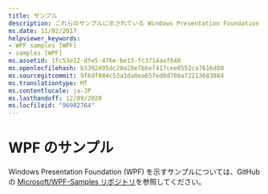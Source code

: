 ```yaml
---
title: サンプル
description: これらのサンプルに示されている Windows Presentation Foundation (WPF) の機能とオファリングについて見てみましょう。
ms.date: 11/02/2017
helpviewer_keywords:
- WPF samples [WPF]
- samples [WPF]
ms.assetid: 1fc53e12-dfe5-476e-be13-fc3714aaf640
ms.openlocfilehash: b3392d95dc20a28e7bbef417cee0552ca7616d80
ms.sourcegitcommit: 9f6df084c53a3da0ea657ed0d708a72213683084
ms.translationtype: MT
ms.contentlocale: ja-JP
ms.lasthandoff: 12/09/2020
ms.locfileid: "96982764"
---
```

# <a name="wpf-samples"></a>WPF のサンプル

Windows Presentation Foundation (WPF) を示すサンプルについては、GitHub の [Microsoft/WPF-Samples リポジトリ](https://github.com/Microsoft/WPF-Samples)を参照してください。
